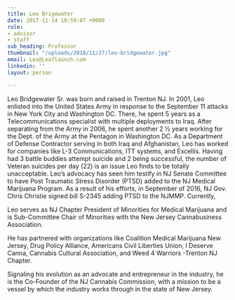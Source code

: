 ```yaml
---
title: Leo Brigewater
date: 2017-11-14 10:59:07 +0000
role:
- advisor
- staff
sub_heading: Professor
thumbnail: "/uploads/2018/11/27/leo-bridgewater.jpg"
email: Leo@Leaflaunch.com
linkedin: ''
layout: person

---
```

Leo Bridgewater Sr. was born and raised in Trenton NJ. In 2001, Leo enlisted into the United States Army in response to the September 11 attacks in New York City and Washington DC. There, he spent 5 years as a Telecommunications specialist with multiple deployments to Iraq. After separating from the Army in 2006, he spent another 2 ½ years working for the Dept. of the Army at the Pentagon in Washington DC. As a Department of Defense Contractor serving in both Iraq and Afghanistan, Leo has worked for companies like L-3 Communications, ITT systems, and Excellis. Having had 3 battle buddies attempt suicide and 2 being successful, the number of Veteran suicides per day (22) is an issue Leo finds to be totally unacceptable. Leo’s advocacy has seen him testify in NJ Senate Committee to have Post Traumatic Stress Disorder (PTSD) added to the NJ Medical Marijuana Program. As a result of his efforts, in September of 2016, NJ Gov. Chris Christie signed bill S-2345 adding PTSD to the NJMMP. Currently,   
  
Leo serves as NJ Chapter President of Minorities for Medical Marijuana and is Sub-Committee Chair of Minorities with the New Jersey Cannabusiness Association.  
  
 He has partnered with organizations like Coalition Medical Marijuana New Jersey, Drug Policy Alliance, Americans Civil Liberties Union, I Deserve Canna, Cannabis Cultural Association, and Weed 4 Warriors -Trenton NJ Chapter.   
  
Signaling his evolution as an advocate and entrepreneur in the industry, he is the Co-Founder of the NJ Cannabis Commission, with a mission to be a vessel by which the industry works through in the state of New Jersey.